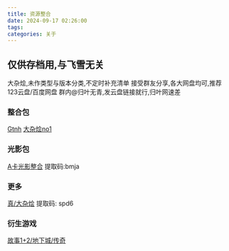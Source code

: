 ```yaml
---
title: 资源整合
date: 2024-09-17 02:26:00
tags: 
categories: 关于
---
```


## 仅供存档用,与飞雪无关 

 大杂烩,未作类型与版本分类,不定时补充清单
 接受群友分享,各大网盘均可,推荐123云盘/百度网盘
 群内@归叶无青,发云盘链接就行,归叶网速差

### 整合包
[Gtnh](https://www.123pan.com/s/3SfXjv-Y7zov)
[大杂烩no1](https://www.123pan.com/s/3SfXjv-az5ov)

### 光影包
[A卡光影整合](https://pan.baidu.com/s/1xKF9GVe1jP1hX3X0q1DF3A?pwd=bmja) 提取码:bmja

### 更多
[真/大杂烩](https://pan.baidu.com/s/1ZUFeycFYUSzvHTj0HGV4mQ) 提取码: spd6

### 衍生游戏 
[故事1+2/地下城/传奇](https://www.123pan.com/s/3SfXjv-qmLov)